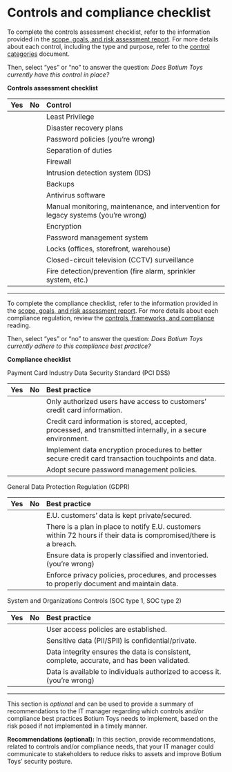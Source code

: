 # Controls and compliance checklist

To complete the controls assessment checklist, refer to the information provided in the [scope, goals, and risk assessment report](https://docs.google.com/document/d/1s2u_RuhRAI40JSh-eZHvaFsV1ZMxcNSWXifHDTOsgFc/template/preview#heading=h.evidx83t54sc). For more details about each control, including the type and purpose, refer to the [control categories](https://docs.google.com/document/d/1btezuy_bMKWoK8pd97ZuzdWB9y6au_zfkrpkfVf8ktI/template/preview) document.

Then, select “yes” or “no” to answer the question: _Does Botium Toys currently have this control in place?_

**Controls assessment checklist**

| Yes | No  | Control                                                                            |
| --- | --- | :--------------------------------------------------------------------------------- |
|     |     | Least Privilege                                                                    |
|     |     | Disaster recovery plans                                                            |
|     |     | Password policies (you’re wrong)                                                   |
|     |     | Separation of duties                                                               |
|     |     | Firewall                                                                           |
|     |     | Intrusion detection system (IDS)                                                   |
|     |     | Backups                                                                            |
|     |     | Antivirus software                                                                 |
|     |     | Manual monitoring, maintenance, and intervention for legacy systems (you’re wrong) |
|     |     | Encryption                                                                         |
|     |     | Password management system                                                         |
|     |     | Locks (offices, storefront, warehouse)                                             |
|     |     | Closed-circuit television (CCTV) surveillance                                      |
|     |     | Fire detection/prevention (fire alarm, sprinkler system, etc.)                     |

---

To complete the compliance checklist, refer to the information provided in the [scope, goals, and risk assessment report](https://docs.google.com/document/d/1s2u_RuhRAI40JSh-eZHvaFsV1ZMxcNSWXifHDTOsgFc/template/preview). For more details about each compliance regulation, review the [controls, frameworks, and compliance](https://www.coursera.org/learn/foundations-of-cybersecurity/supplement/xu4pr/controls-frameworks-and-compliance) reading.

Then, select “yes” or “no” to answer the question: _Does Botium Toys currently adhere to this compliance best practice?_

**Compliance checklist**

Payment Card Industry Data Security Standard (PCI DSS)

| Yes | No  | Best practice                                                                                                |
| --- | --- | :----------------------------------------------------------------------------------------------------------- |
|     |     | Only authorized users have access to customers’ credit card information.                                     |
|     |     | Credit card information is stored, accepted, processed, and transmitted internally, in a secure environment. |
|     |     | Implement data encryption procedures to better secure credit card transaction touchpoints and data.          |
|     |     | Adopt secure password management policies.                                                                   |

General Data Protection Regulation (GDPR)

| Yes | No  | Best practice                                                                                                     |
| --- | --- | :---------------------------------------------------------------------------------------------------------------- |
|     |     | E.U. customers’ data is kept private/secured.                                                                     |
|     |     | There is a plan in place to notify E.U. customers within 72 hours if their data is compromised/there is a breach. |
|     |     | Ensure data is properly classified and inventoried. (you’re wrong)                                                |
|     |     | Enforce privacy policies, procedures, and processes to properly document and maintain data.                       |

System and Organizations Controls (SOC type 1, SOC type 2\)

| Yes | No  | Best practice                                                                              |
| --- | --- | :----------------------------------------------------------------------------------------- |
|     |     | User access policies are established.                                                      |
|     |     | Sensitive data (PII/SPII) is confidential/private.                                         |
|     |     | Data integrity ensures the data is consistent, complete, accurate, and has been validated. |
|     |     | Data is available to individuals authorized to access it. (you’re wrong)                   |

---

This section is _optional_ and can be used to provide a summary of recommendations to the IT manager regarding which controls and/or compliance best practices Botium Toys needs to implement, based on the risk posed if not implemented in a timely manner.

**Recommendations (optional):** In this section, provide recommendations, related to controls and/or compliance needs, that your IT manager could communicate to stakeholders to reduce risks to assets and improve Botium Toys’ security posture.
